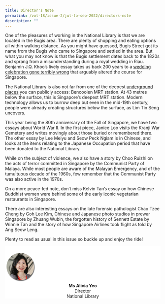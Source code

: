 ```yaml
---
title: Director's Note
permalink: /vol-18/issue-2/jul-to-sep-2022/directors-note
description: ""
---
```

One of the pleasures of working in the National Library is that we are located in the Bugis area. There are plenty of shopping and eating options all within walking distance. As you might have guessed, Bugis Street got its name from the Bugis who came to Singapore and settled in the area. But what you may not know is that the Bugis settlement dates back to the 1820s and sprang from a misunderstanding during a royal wedding in Riau. Benjamin J.Q. Khoo’s lively essay takes us back 200 years to a [wedding celebration gone terribly wrong](/vol-18/issue-2/jul-sep-2022/wedding-bugis-uprising-singapore-riau) that arguably altered the course for Singapore. 

The National Library is also not far from one of the deepest [underground places](/vol-18/issue-2/jul-sep-2022/underground-space-singapore) you can publicly access: Bencoolen MRT station. At 43 metres below the surface, this is Singapore’s deepest MRT station. Modern technology allows us to burrow deep but even in the mid-19th century, people were already creating structures below the surface, as Lim Tin Seng uncovers.

This year being the 80th anniversary of the Fall of Singapore, we have two essays about World War II. In the first piece, Janice Loo visits the Kranji War Cemetery and writes movingly about those buried or remembered there. The other essay by Lee Meiyu and Seow Peck Ngiam is in Chinese, and looks at the items relating to the Japanese Occupation period that have been donated to the National Library.

While on the subject of violence, we also have a story by Choo Ruizhi on the acts of terror committed in Singapore by the Communist Party of Malaya. While most people are aware of the Malayan Emergency, and of the tumultuous decade of the 1960s, few remember that the Communist Party was also active in the 1970s. 

On a more peace-led note, don’t miss Kelvin Tan’s essay on how Chinese Buddhist women were behind some of the early iconic vegetarian restaurants in Singapore.

There are also interesting essays on the late forensic pathologist Chao Tzee Cheng by Goh Lee Kim, Chinese and Japanese photo studios in prewar Singapore by Zhuang Wubin, the forgotten history of Sennett Estate by Winnie Tan and the story of how Singapore Airlines took flight as told by Ang Seow Leng.

Plenty to read as usual in this issue so buckle up and enjoy the ride!

<div style="background-color: white;">
<br>
<img src="/images/vol-17-issue-3/Director.png" style="width: 100px; height: 100px;" />
<center><b>Ms Alicia Yeo</b><br>Director<br>National Library</center>
</div>
